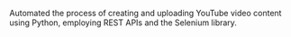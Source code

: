 Automated the process of creating and uploading YouTube video content using Python, employing REST APIs and the Selenium library.
